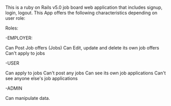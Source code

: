 This is a ruby on Rails v5.0 job board web application that includes signup, login, logout. This App offers the following characteristics depending on user role:

Roles:

-EMPLOYER:

Can Post Job offers (Jobs)
Can Edit, update and delete its own job offers
Can't apply to jobs

-USER

Can apply to jobs
Can't post any jobs
Can see its own job applications
Can't see anyone else's job applications

-ADMIN

Can manipulate data.
